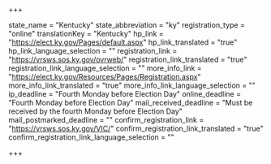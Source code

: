 +++

state_name = "Kentucky"
state_abbreviation = "ky"
registration_type = "online"
translationKey = "Kentucky"
hp_link = "https://elect.ky.gov/Pages/default.aspx"
hp_link_translated = "true"
hp_link_language_selection = ""
registration_link = "https://vrsws.sos.ky.gov/ovrweb/"
registration_link_translated = "true"
registration_link_language_selection = ""
more_info_link = "https://elect.ky.gov/Resources/Pages/Registration.aspx"
more_info_link_translated = "true"
more_info_link_language_selection = ""
ip_deadline = "Fourth Monday before Election Day"
online_deadline = "Fourth Monday before Election Day"
mail_received_deadline = "Must be received by the fourth Monday before Election Day"
mail_postmarked_deadline = ""
confirm_registration_link = "https://vrsws.sos.ky.gov/VIC/"
confirm_registration_link_translated = "true"
confirm_registration_link_language_selection = ""

+++
